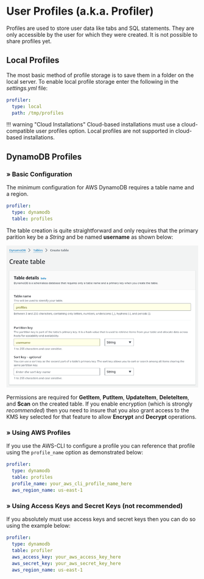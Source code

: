 # User Profiles (a.k.a. Profiler)

Profiles are used to store user data like tabs and SQL statements.  They are only accessible by the user for which they were created.  It is not possible to share profiles yet.

## Local Profiles

The most basic method of profile storage is to save them in a folder on the local server.  To enable local profile storage enter the following in the *settings.yml* file:

``` yaml
profiler:
  type: local
  path: /tmp/profiles
```

!!! warning "Cloud Installations"
    Cloud-based installations must use a cloud-compatible user profiles option.  Local profiles are not supported in cloud-based installations.

## DynamoDB Profiles

### &raquo; Basic Configuration

The minimum configuration for AWS DynamoDB requires a table name and a region.

``` yaml
profiler:
  type: dynamodb
  table: profiles
```

The table creation is quite straightforward and only requires that the primary parition key be a *String* and be named **username** as shown below:

![DynamoDB Profile Management Screenshot](../images/dynamodb_table_create_profiles.png)

Permissions are required for **GetItem**, **PutItem**, **UpdateItem**, **DeleteItem**, and **Scan** on the created table.  If you enable encryption (which is strongly *recommended*) then you need to insure that you also grant access to the KMS key selected for that feature to allow **Encrypt** and **Decrypt** operations.


### &raquo; Using AWS Profiles

If you use the AWS-CLI to configure a profile you can reference that profile using the ```profile_name``` option as demonstrated below:

``` yaml
profiler:
  type: dynamodb
  table: profiles
  profile_name: your_aws_cli_profile_name_here
  aws_region_name: us-east-1
```

### &raquo; Using Access Keys and Secret Keys (not recommended)

If you absolutely must use access keys and secret keys then you can do so using the example below:

``` yaml
profiler:
  type: dynamodb
  table: profiler
  aws_access_key: your_aws_access_key_here
  aws_secret_key: your_aws_secret_key_here
  aws_region_name: us-east-1
```
